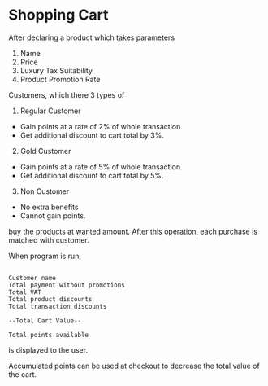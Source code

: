 # Shopping Cart

After declaring a product which takes parameters
1. Name
2. Price
3. Luxury Tax Suitability
4. Product Promotion Rate

Customers, which there 3 types of

1. Regular Customer
- Gain points at a rate of 2% of whole transaction.
- Get additional discount to cart total by 3%.
2. Gold Customer
- Gain points at a rate of 5% of whole transaction.
- Get additional discount to cart total by 5%.
3. Non Customer
- No extra benefits
- Cannot gain points.

buy the products at wanted amount.
After this operation, each purchase is matched with customer.


When program is run,

```

Customer name
Total payment without promotions 
Total VAT
Total product discounts
Total transaction discounts

--Total Cart Value--

Total points available

```

is displayed to the user.

Accumulated points can be used at checkout to decrease the total value of the cart.

